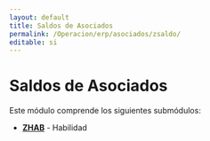```yaml
---
layout: default
title: Saldos de Asociados
permalink: /Operacion/erp/asociados/zsaldo/
editable: si
---
```


# Saldos de Asociados

Este módulo comprende los siguientes submódulos:

* [**ZHAB**](http://docs.oasiscom.com/Operacion/erp/asociados/zsaldo/zhab) - Habilidad


